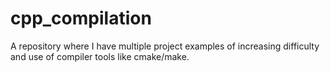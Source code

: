 # cpp_compilation
A repository where I have multiple project examples of increasing difficulty and use of compiler tools like cmake/make.
